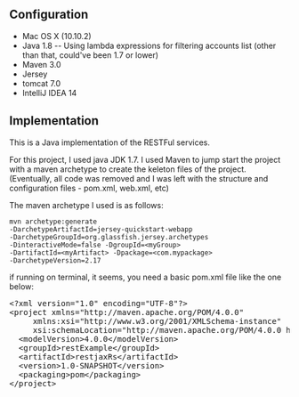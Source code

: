 <h2>Configuration</h2>
<ul>
<li>Mac OS X (10.10.2)</li>
<li>Java 1.8 -- Using lambda expressions for filtering accounts list (other than that, could've been 1.7 or lower)</li>
<li>Maven 3.0</li>
<li>Jersey</li>
<li>tomcat 7.0</li>
<li>IntelliJ IDEA 14</li>
</ul>

<h2>Implementation</h2>
This is a Java implementation of the RESTFul services.


For this project, I used java JDK 1.7.
I used Maven to jump start the project with a maven archetype to create the keleton files of the project.
(Eventually, all code was removed and I was left with the structure and configuration files - pom.xml, web.xml, etc)

The maven archetype I used is as follows:

<code>mvn archetype:generate -DarchetypeArtifactId=jersey-quickstart-webapp -DarchetypeGroupId=org.glassfish.jersey.archetypes -DinteractiveMode=false -DgroupId=&lt;myGroup&gt; -DartifactId=&lt;myArtifact&gt; -Dpackage=&lt;com.mypackage&gt; -DarchetypeVersion=2.17</code>

if running on terminal, it seems, you need a basic pom.xml file like the one below:
<br>

<pre>
&lt;?xml version="1.0" encoding="UTF-8"?&gt;
&lt;project xmlns="http://maven.apache.org/POM/4.0.0"              
     xmlns:xsi="http://www.w3.org/2001/XMLSchema-instance" 
     xsi:schemaLocation="http://maven.apache.org/POM/4.0.0 http://maven.apache.org/xsd/maven-4.0.0.xsd"&gt;
  &lt;modelVersion&gt;4.0.0&lt;/modelVersion&gt;
  &lt;groupId&gt;restExample&lt;/groupId&gt;
  &lt;artifactId&gt;restjaxRs&lt;/artifactId&gt;
  &lt;version&gt;1.0-SNAPSHOT&lt;/version&gt;
  &lt;packaging&gt;pom&lt;/packaging&gt;
&lt;/project&gt;</pre>
